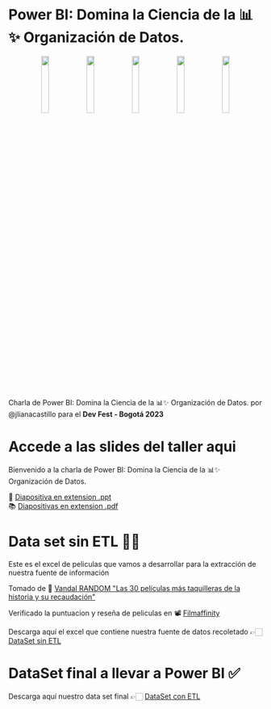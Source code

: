 # Power BI: Domina la Ciencia de la 📊✨ Organización de Datos.

<div align="center">
  <img align="center" width="17%" src="https://user-images.githubusercontent.com/96964513/282158474-ec9483e0-a63d-4206-b56a-73ac9572a8f6.png">
</a>
  <img align="center" width="17%" src="https://user-images.githubusercontent.com/96964513/282158691-cab2f8c4-c544-4ac4-8688-a401a5381b08.png">
</a>
  <img align="center" width="17%" src="https://user-images.githubusercontent.com/96964513/282159021-735a3dba-d3e0-4b5a-907b-6376af3ccd1a.png">
</a>
  <img align="center" width="17%" src="https://user-images.githubusercontent.com/96964513/282159109-48870686-7e03-480b-8e34-f68a388602b3.png">
</a>
</a>
  <img align="center" width="17%" src="https://user-images.githubusercontent.com/96964513/282159317-a511ac65-e38a-4cd6-8256-ec38ecfc94d4.png">
</a>
  
</div>

Charla de Power BI: Domina la Ciencia de la 📊✨ Organización de Datos. por @jlianacastillo para el <strong>Dev Fest - Bogotá 2023 </strong>

# Accede a las slides del taller aqui 

Bienvenido a la charla de Power BI: Domina la Ciencia de la 📊✨ Organización de Datos.

🎯 [Diapositiva en extension .ppt](https://docs.google.com/presentation/d/1_leeo7PQeCXlsfxoCn58fy4HzErkXr5p/edit?usp=sharing&ouid=116709244817325455320&rtpof=true&sd=true) <br>
📚 [Diapositivas en extension .pdf]()

# Data set sin ETL 👩‍💻

Este es el excel de peliculas que vamos a desarrollar para la extracción de nuestra fuente de información

Tomado de 🍿 [Vandal RANDOM "Las 30 películas más taquilleras de la historia y su recaudación"](https://vandal.elespanol.com/reportaje/random-las-30-peliculas-mas-taquilleras-de-la-historia-y-su-recaudacion)

Verificado la puntuacion y reseña de peliculas en 📽 [Filmaffinity](https://www.filmaffinity.com/co/advsearch.php)

Descarga aquí el excel que contiene nuestra fuente de datos recoletado 👉🏻 [DataSet sin ETL](https://docs.google.com/spreadsheets/d/1tWqJIxTjCZSckilN5QD3mzxgUof_P1W_/edit?usp=sharing&ouid=116709244817325455320&rtpof=true&sd=true)

# DataSet final a llevar a Power BI ✅

Descarga aquí nuestro data set final 👉🏻 [DataSet con ETL](https://docs.google.com/spreadsheets/d/1a5zVQBSc3EpUH_nVHt2j3Ndqv6Ba_x58/edit?usp=sharing&ouid=116709244817325455320&rtpof=true&sd=true)
